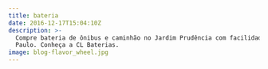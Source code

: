 ```yaml
---
title: bateria
date: 2016-12-17T15:04:10Z
description: >-
  Compre bateria de ônibus e caminhão no Jardim Prudência com facilidade, em São
  Paulo. Conheça a CL Baterias.
image: blog-flavor_wheel.jpg
---
```

